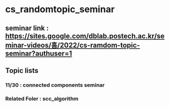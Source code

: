 # cs_randomtopic_seminar
## seminar link : https://sites.google.com/dblab.postech.ac.kr/seminar-videos/홈/2022/cs-ramdom-topic-seminar?authuser=1
## Topic lists
### 11/30 : connected components seminar
### Related Foler : scc_algorithm
